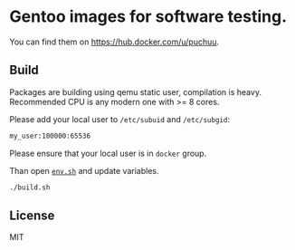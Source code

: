 # Gentoo images for software testing.

You can find them on https://hub.docker.com/u/puchuu.

## Build

Packages are building using qemu static user, compilation is heavy.
Recommended CPU is any modern one with >= 8 cores.

Please add your local user to `/etc/subuid` and `/etc/subgid`:

```sh
my_user:100000:65536
```

Please ensure that your local user is in `docker` group.

Than open [`env.sh`](env.sh) and update variables.

```sh
./build.sh
```

## License

MIT
